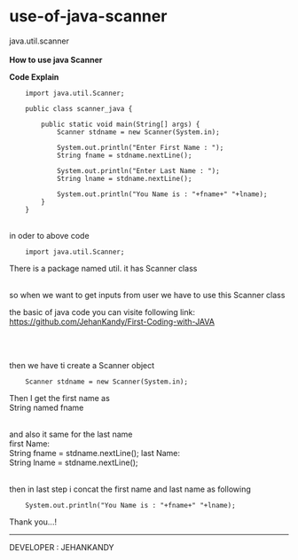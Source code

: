 # use-of-java-scanner
java.util.scanner
<br><br>
<b>How to use java Scanner </b>

<b>Code Explain</b> 
<br>

        import java.util.Scanner;

        public class scanner_java {

            public static void main(String[] args) {
                Scanner stdname = new Scanner(System.in);

                System.out.println("Enter First Name : ");
                String fname = stdname.nextLine();

                System.out.println("Enter Last Name : ");
                String lname = stdname.nextLine();

                System.out.println("You Name is : "+fname+" "+lname);
            }
        }
      
<br>     
in oder  to above code 

        import java.util.Scanner;
        
There is a package named util. it has Scanner class
<br><br>

so when we want to get inputs from user we have to use this Scanner class<br>

the basic of java code you can visite following link: <br>
https://github.com/JehanKandy/First-Coding-with-JAVA

<br><br>

then we have ti create a Scanner object

        Scanner stdname = new Scanner(System.in);

Then I get the first name as 
<br> String named fname 

<br>and also it same for the last name
<br>
first Name: <br>
        String fname = stdname.nextLine();
last Name: <br>
        String lname = stdname.nextLine();
<br><br>


then in last step i concat the first name and last name as following<br>

        System.out.println("You Name is : "+fname+" "+lname);
        
Thank you...!


******************************************************


DEVELOPER : JEHANKANDY
